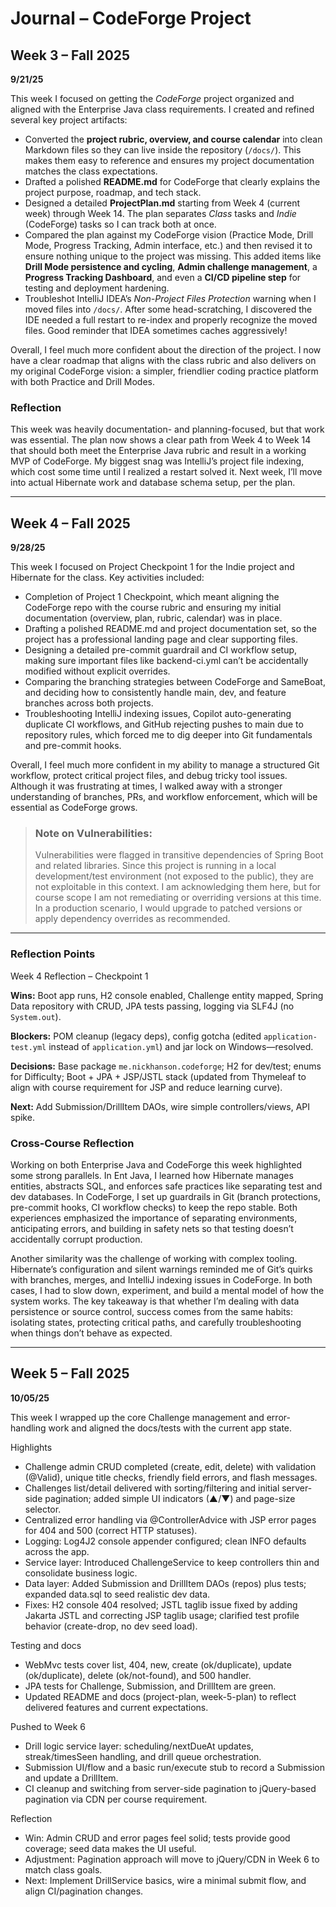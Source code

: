 # Journal – CodeForge Project

## Week 3 – Fall 2025

**9/21/25**

This week I focused on getting the *CodeForge* project organized and aligned with the Enterprise Java class requirements. I created and refined several key project artifacts:

- Converted the **project rubric, overview, and course calendar** into clean Markdown files so they can live inside the repository (`/docs/`). This makes them easy to reference and ensures my project documentation matches the class expectations.
- Drafted a polished **README.md** for CodeForge that clearly explains the project purpose, roadmap, and tech stack.
- Designed a detailed **ProjectPlan.md** starting from Week 4 (current week) through Week 14. The plan separates *Class* tasks and *Indie* (CodeForge) tasks so I can track both at once.
- Compared the plan against my CodeForge vision (Practice Mode, Drill Mode, Progress Tracking, Admin interface, etc.) and then revised it to ensure nothing unique to the project was missing. This added items like **Drill Mode persistence and cycling**, **Admin challenge management**, a **Progress Tracking Dashboard**, and even a **CI/CD pipeline step** for testing and deployment hardening.
- Troubleshot IntelliJ IDEA’s *Non-Project Files Protection* warning when I moved files into `/docs/`. After some head-scratching, I discovered the IDE needed a full restart to re-index and properly recognize the moved files. Good reminder that IDEA sometimes caches aggressively!

Overall, I feel much more confident about the direction of the project. I now have a clear roadmap that aligns with the class rubric and also delivers on my original CodeForge vision: a simpler, friendlier coding practice platform with both Practice and Drill Modes.

### Reflection
This week was heavily documentation- and planning-focused, but that work was essential. The plan now shows a clear path from Week 4 to Week 14 that should both meet the Enterprise Java rubric and result in a working MVP of CodeForge. My biggest snag was IntelliJ’s project file indexing, which cost some time until I realized a restart solved it. Next week, I’ll move into actual Hibernate work and database schema setup, per the plan.

---

## Week 4 – Fall 2025

**9/28/25**

This week I focused on Project Checkpoint 1 for the Indie project and Hibernate for the class. Key activities included:
- Completion of Project 1 Checkpoint, which meant aligning the CodeForge repo with the course rubric and ensuring my initial documentation (overview, plan, rubric, calendar) was in place.
- Drafting a polished README.md and project documentation set, so the project has a professional landing page and clear supporting files.
- Designing a detailed pre-commit guardrail and CI workflow setup, making sure important files like backend-ci.yml can’t be accidentally modified without explicit overrides.
- Comparing the branching strategies between CodeForge and SameBoat, and deciding how to consistently handle main, dev, and feature branches across both projects.
- Troubleshooting IntelliJ indexing issues, Copilot auto-generating duplicate CI workflows, and GitHub rejecting pushes to main due to repository rules, which forced me to dig deeper into Git fundamentals and pre-commit hooks.

Overall, I feel much more confident in my ability to manage a structured Git workflow, protect critical project files, and debug tricky tool issues. Although it was frustrating at times, I walked away with a stronger understanding of branches, PRs, and workflow enforcement, which will be essential as CodeForge grows.

>### Note on Vulnerabilities:
>Vulnerabilities were flagged in transitive dependencies of Spring Boot and related libraries. Since this project is running in a local development/test environment (not exposed to the public), they are not exploitable in this context. I am acknowledging them here, but for course scope I am not remediating or overriding versions at this time. In a production scenario, I would upgrade to patched versions or apply dependency overrides as recommended.

---

### Reflection Points
Week 4 Reflection – Checkpoint 1

**Wins:** Boot app runs, H2 console enabled, Challenge entity mapped, Spring Data repository with CRUD, JPA tests passing, logging via SLF4J (no `System.out`).

**Blockers:** POM cleanup (legacy deps), config gotcha (edited `application-test.yml` instead of `application.yml`) and jar lock on Windows—resolved.

**Decisions:** Base package `me.nickhanson.codeforge`; H2 for dev/test; enums for Difficulty; Boot + JPA + JSP/JSTL stack (updated from Thymeleaf to align with course requirement for JSP and reduce learning curve).

**Next:** Add Submission/DrillItem DAOs, wire simple controllers/views, API spike.

### Cross-Course Reflection
Working on both Enterprise Java and CodeForge this week highlighted some strong parallels. In Ent Java, I learned how Hibernate manages entities, abstracts SQL, and enforces safe practices like separating test and dev databases. In CodeForge, I set up guardrails in Git (branch protections, pre-commit hooks, CI workflow checks) to keep the repo stable. Both experiences emphasized the importance of separating environments, anticipating errors, and building in safety nets so that testing doesn’t accidentally corrupt production.

Another similarity was the challenge of working with complex tooling. Hibernate’s configuration and silent warnings reminded me of Git’s quirks with branches, merges, and IntelliJ indexing issues in CodeForge. In both cases, I had to slow down, experiment, and build a mental model of how the system works. The key takeaway is that whether I’m dealing with data persistence or source control, success comes from the same habits: isolating states, protecting critical paths, and carefully troubleshooting when things don’t behave as expected.

---

## Week 5 – Fall 2025

**10/05/25**

This week I wrapped up the core Challenge management and error-handling work and aligned the docs/tests with the current app state.

Highlights
- Challenge admin CRUD completed (create, edit, delete) with validation (@Valid), unique title checks, friendly field errors, and flash messages.
- Challenges list/detail delivered with sorting/filtering and initial server-side pagination; added simple UI indicators (▲/▼) and page-size selector.
- Centralized error handling via @ControllerAdvice with JSP error pages for 404 and 500 (correct HTTP statuses).
- Logging: Log4J2 console appender configured; clean INFO defaults across the app.
- Service layer: Introduced ChallengeService to keep controllers thin and consolidate business logic.
- Data layer: Added Submission and DrillItem DAOs (repos) plus tests; expanded data.sql to seed realistic dev data.
- Fixes: H2 console 404 resolved; JSTL taglib issue fixed by adding Jakarta JSTL and correcting JSP taglib usage; clarified test profile behavior (create-drop, no dev seed load).

Testing and docs
- WebMvc tests cover list, 404, new, create (ok/duplicate), update (ok/duplicate), delete (ok/not-found), and 500 handler.
- JPA tests for Challenge, Submission, and DrillItem are green.
- Updated README and docs (project-plan, week-5-plan) to reflect delivered features and current expectations.

Pushed to Week 6
- Drill logic service layer: scheduling/nextDueAt updates, streak/timesSeen handling, and drill queue orchestration.
- Submission UI/flow and a basic run/execute stub to record a Submission and update a DrillItem.
- CI cleanup and switching from server-side pagination to jQuery-based pagination via CDN per course requirement.

Reflection
- Win: Admin CRUD and error pages feel solid; tests provide good coverage; seed data makes the UI useful.
- Adjustment: Pagination approach will move to jQuery/CDN in Week 6 to match class goals.
- Next: Implement DrillService basics, wire a minimal submit flow, and align CI/pagination changes.
